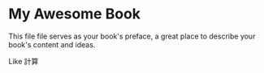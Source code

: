 My Awesome Book
=======

This file file serves as your book's preface, a great place to describe your book's content and ideas.

Like 計算